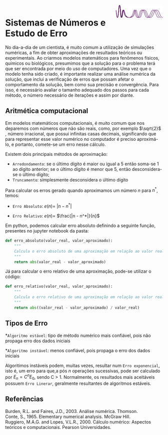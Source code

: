 <img align="right" alt="ilum" height="40" width="150" src="https://github.com/pedrozanineli/pcd.github.io/blob/main/logo1.png">

# Sistemas de Números e Estudo de Erro

No dia-a-dia de um cientista, é muito comum a utilização de simulações numéricas, a fim de obter aproximações de resultados teóricos ou experimentais. Ao criarmos modelos matemáticos para fenômenos físicos, químicos ou biológicos, presumimos que a solução para o problema terá que ser encontrada por meio do uso de computadores. Uma vez que o modelo tenha sido criado, é importante realizar uma análise numérica da solução, que inclui a verificação de erros que possam afetar o comportamento da solução, bem como sua precisão e convergência. Para isso, é necessário avaliar o tamanho adequado dos passos para cada método, o número necessário de iterações e assim por diante.

## Aritmética computacional

Em modelos matemáticos computacionais, é muito comum que nos deparemos com números que não são reais, como, por exemplo $\sqrt{2}$ , número irracional, que possui infinitas casas decimais, significando que para representar esse valor numérico no computador é preciso aproximá-lo, e portanto, comete-se um erro nesse cálculo.

Existem dois principais métodos de aproximação:
* `Arredondamento`: se o último dígito é maior ou igual a 5 então soma-se 1 ao dígito anterior; se o último dígito é menor que 5, então desconsidera-se o último dígito;
* `Truncamento`: simplesmente desconsidera o último dígito

Para calcular os erros gerado quando aproximamos um número $n$ para $n^*$, temos:

* `Erro Absoluto`: $e(n)=$ $|n - n^*|$

* `Erro Relativo`: $e(n)=$ $\frac{|n - n^*|}{n}$

Em python, podemos calcular erro absoluto definindo a seguinte função, presentes no jupyter notebook da pasta:
```python
def erro_absoluto(valor_real, valor_aproximado):
    """
    Calcula o erro absoluto de uma aproximação em relação ao valor real.
    """
    return abs(valor_real - valor_aproximado)
```

Já para calcular o erro relativo de uma aproximação, pode-se utilizar o código:

```python
def erro_relativo(valor_real, valor_aproximado):
    """
    Calcula o erro relativo de uma aproximação em relação ao valor real.
    """
    return abs((valor_real - valor_aproximado) / valor_real)

```
## Tipos de Erro

*`Algoritmo estável`: tipo de método numérico mais confiável, pois não propaga erro dos dados iniciais

*`Algoritmo instável`: menos confiável, pois propaga o erro dos dados iniciais

Algoritimos instáveis podem, muitas vezes, resultar num `Erro exponencial`, isto é, um erro para que,a pós $n$ operações sucessivas, pode ser calculado por $E_n = C^nE_0$, sendo C > 1. Normalmente, os resultados mais aceitáveis possuem `Erro Linerar`, geralmente resultantes de algoritmos estáveis. 

## Referências
<p>
Burden, R.L. and Faires, J.D., 2003. Análise numérica. Thomson. <br />
Conte, S., 1965. Elementary numerical analysis. McGraw Hill. <br />
Ruggiero, M.A.G. and Lopes, V.L.R., 2000. Cálculo numérico: Aspectos teóricos e computacionais. Pearson Universidades.

</p>

